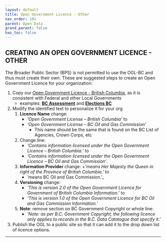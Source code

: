 ```yaml
---
layout: default
title: Open Government Licence - Other
nav_order: 101
parent: Open Data
grand_parent: false
has_toc: false
---
```


## CREATING AN OPEN GOVERNMENT LICENCE - OTHER

The Broader Public Sector (BPS) is not permitted to use the OGL-BC and thus must create their own. These are suggested steps to create an Open Government Licence for your organization:

1. Copy our [Open Government Licence - British Columbia](https://www2.gov.bc.ca/gov/content?id=A519A56BC2BF44E4A008B33FCF527F61), as it is consistent with Federal and other Local Governments
	+ examples: [**BC Assessment**](https://info.bcassessment.ca/pages/opengovernmentlicencebcassessment.aspx) and [**Elections BC**](https://www.elections.bc.ca/docs/EBC-Open-Data-Licence.pdf)
1. Modify the identified text to personalize it for your org
	1. **Licence Name** change:
		+ _‘Open Government License – British Columbia’_ to
		+ _‘Open Government License – BC Oil and Gas Commission’_
			+ This name should be the same that is found on the BC List of Agencies, Crown Corps, etc
	1. Change line:
		+ _‘Contains information licensed under the Open Government Licence – British Columbia.’_ to
		+ _‘Contains information licensed under the Open Government Licence – BC Oil and Gas Commission’_.
	1. **Information Provider** change:
		+_‘means Her Majesty the Queen in right of the Province of British Columbia.’_ to
		+ ‘means BC Oil and Gas Commission.’_
	1. **Versioning** change:
		+ _‘This is version 2.0 of the Open Government Licence for Government of British Columbia Information.’_ to
		+ _‘This is version 1.0 of the Open Government Licence for BC Oil and Gas Commission Information.’_
	1. **Note**: remove section on BC Government Copyright or whole line:
		+ _'Note: as per B.C. Government Copyright, the following licence only applies to records in the B.C. Data Catalogue that specify it.'_
1. Publish the OGL to a public site so that it can add it to the drop down list of licence options.

------------------------------------
